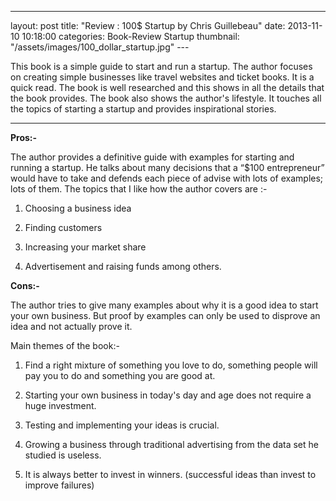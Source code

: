---
layout: post
title:  "Review : 100$ Startup by Chris Guillebeau"
date:   2013-11-10 10:18:00
categories: Book-Review Startup
thumbnail: "/assets/images/100_dollar_startup.jpg"
--- 

This book is a simple guide to start and run a startup. The author focuses on
creating simple businesses like travel websites and ticket books. It is a quick
read. The book is well researched and this shows in all the details that the
book provides. The book also shows the author's lifestyle. It touches all the
topics of starting a startup and provides inspirational stories.   


____

**Pros:-**

  
The author provides a definitive guide with examples for starting and running a
startup. He talks about many decisions that a “\$100 entrepreneur” would have to
take and defends each piece of advise with lots of examples; lots of them. The
topics that I like how the author covers are :-

1.  Choosing a business idea

2.  Finding customers

3.  Increasing your market share

4.  Advertisement and raising funds among others.

  
**Cons:-**

The author tries to give many examples about why it is a good idea to start your
own business. But proof by examples can only be used to disprove an idea and not
actually prove it.

Main themes of the book:-

1.  Find a right mixture of something you love to do, something people will pay
    you to do and something you are good at.

2.  Starting your own business in today's day and age does not require a huge
    investment.

3.  Testing and implementing your ideas is crucial.

4.  Growing a business through traditional advertising from the data set he
    studied is useless.

5.  It is always better to invest in winners. (successful ideas than invest to
    improve failures)

 
